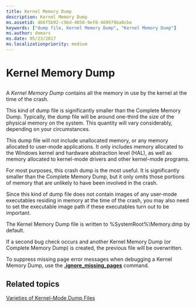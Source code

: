 ```yaml
---
title: Kernel Memory Dump
description: Kernel Memory Dump
ms.assetid: 466f5b92-c9bd-4050-9ef8-469979ba0cbe
keywords: ["dump file, Kernel Memory Dump", "Kernel Memory Dump"]
ms.author: domars
ms.date: 05/23/2017
ms.localizationpriority: medium
---
```


# Kernel Memory Dump


## <span id="ddk_kernel_memory_dump_dbg"></span><span id="DDK_KERNEL_MEMORY_DUMP_DBG"></span>


A *Kernel Memory Dump* contains all the memory in use by the kernel at the time of the crash.

This kind of dump file is significantly smaller than the Complete Memory Dump. Typically, the dump file will be around one-third the size of the physical memory on the system. This quantity will vary considerably, depending on your circumstances.

This dump file will not include unallocated memory, or any memory allocated to user-mode applications. It only includes memory allocated to the Windows kernel and hardware abstraction level (HAL), as well as memory allocated to kernel-mode drivers and other kernel-mode programs.

For most purposes, this crash dump is the most useful. It is significantly smaller than the Complete Memory Dump, but it only omits those portions of memory that are unlikely to have been involved in the crash.

Since this kind of dump file does not contain images of any user-mode executables residing in memory at the time of the crash, you may also need to set the executable image path if these executables turn out to be important.

The Kernel Memory Dump file is written to %SystemRoot%\\Memory.dmp by default.

If a second bug check occurs and another Kernel Memory Dump (or Complete Memory Dump) is created, the previous file will be overwritten.

To suppress missing page error messages when debugging a Kernel Memory Dump, use the [**.ignore\_missing\_pages**](-ignore-missing-pages--suppress-missing-page-errors-.md) command.

## <span id="related_topics"></span>Related topics


[Varieties of Kernel-Mode Dump Files](varieties-of-kernel-mode-dump-files.md)

 

 






